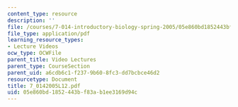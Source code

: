 ```yaml
---
content_type: resource
description: ''
file: /courses/7-014-introductory-biology-spring-2005/05e860bd1852443bf83ab1ee3169d94c_7_0142005L12.pdf
file_type: application/pdf
learning_resource_types:
- Lecture Videos
ocw_type: OCWFile
parent_title: Video Lectures
parent_type: CourseSection
parent_uid: a6cdb6c1-f237-9b60-8fc3-dd7bcbce46d2
resourcetype: Document
title: 7_0142005L12.pdf
uid: 05e860bd-1852-443b-f83a-b1ee3169d94c
---
```

